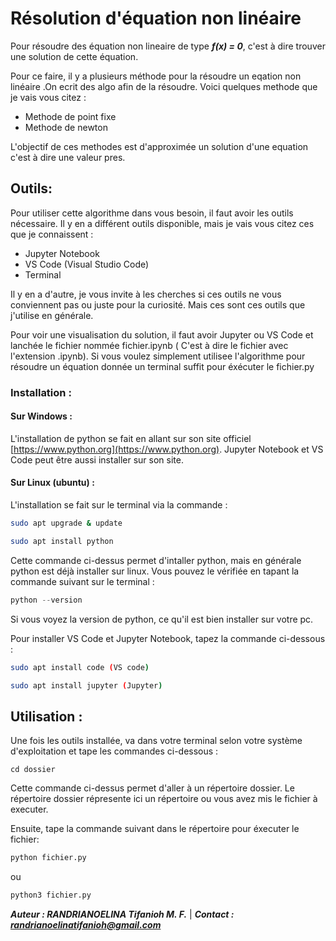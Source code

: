 # Résolution d'équation non linéaire
Pour résoudre des équation non lineaire de type ***f(x) = 0***, c'est à dire trouver une solution de cette équation. 

Pour ce faire, il y a plusieurs méthode pour la résoudre un eqation non linéaire .On ecrit des algo afin de la résoudre.
Voici quelques methode que je vais vous citez :
- Methode de point fixe
- Methode de newton

L'objectif de ces methodes est d'approximée un solution d'une equation c'est à dire une valeur pres.

## Outils:

Pour utiliser cette algorithme dans vous besoin, il faut avoir les outils nécessaire.
Il y en a différent outils disponible, mais je vais vous citez ces que je connaissent :
- Jupyter Notebook
- VS Code (Visual Studio Code)
- Terminal

Il y en a d'autre, je vous invite à les cherches si ces outils ne vous conviennent pas ou juste pour la curiosité. Mais ces sont ces outils que j'utilise en générale.

Pour voir une visualisation du solution, il faut avoir Jupyter ou VS Code et lanchée le fichier nommée fichier.ipynb ( C'est à dire le fichier avec l'extension .ipynb).
Si vous voulez simplement utilisee l'algorithme pour résoudre un équation donnée un terminal suffit pour éxécuter le fichier.py

### Installation :

#### Sur Windows :
L'installation de python se fait en allant sur son site officiel [https://www.python.org](https://www.python.org).
Jupyter Notebook et VS Code peut être aussi installer sur son site.

#### Sur Linux (ubuntu) :

L'installation se fait sur le terminal via la commande :

 ```bash 
 sudo apt upgrade & update

 sudo apt install python
 ``` 


Cette commande ci-dessus permet d'intaller python, mais en générale python est déjà installer sur linux.
Vous pouvez le vérifiée en tapant la commande suivant sur le terminal :

 ```python
 python --version
 ```

Si vous voyez la version de python, ce qu'il est bien installer sur votre pc.

Pour installer VS Code et Jupyter Notebook, tapez la commande ci-dessous :

 ```bash
 sudo apt install code (VS code)

 sudo apt install jupyter (Jupyter)
 ``` 

## Utilisation :


Une fois les outils installée, va dans votre terminal selon votre système d'exploitation et tape les commandes ci-dessous :

 `cd dossier`

Cette commande ci-dessus permet d'aller à un répertoire dossier.
Le répertoire dossier répresente ici un répertoire ou vous avez mis le fichier à executer.

Ensuite, tape la commande suivant dans le répertoire pour éxecuter le fichier:

```python
python fichier.py
```

ou

```python
python3 fichier.py
```



***Auteur : RANDRIANOELINA Tifanioh M. F.*** | ***Contact : randrianoelinatifanioh@gmail.com***
